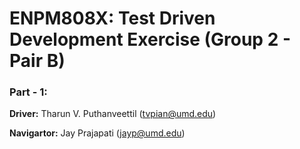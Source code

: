 # ENPM808X: Test Driven Development Exercise (Group 2 - Pair B)


### Part - 1:

**Driver:** Tharun V. Puthanveettil (tvpian@umd.edu)

**Navigartor:** Jay Prajapati (jayp@umd.edu)
